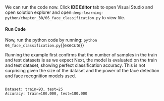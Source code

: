 
We can run the code now. Click **IDE Editor** tab to open Visual Studio and open solution explorer and open `deep-learning-python/chapter_30/06_face_classification.py` to view file.


#### Run Code
Now, run the python code by running: `python 06_face_classification.py`{{execute}}


Running the example first confirms that the number of samples in the train and test datasets
is as we expect Next, the model is evaluated on the train and test dataset, showing perfect
classification accuracy. This is not surprising given the size of the dataset and the power of the
face detection and face recognition models used.

```

Dataset: train=93, test=25
Accuracy: train=100.000, test=100.000
```
